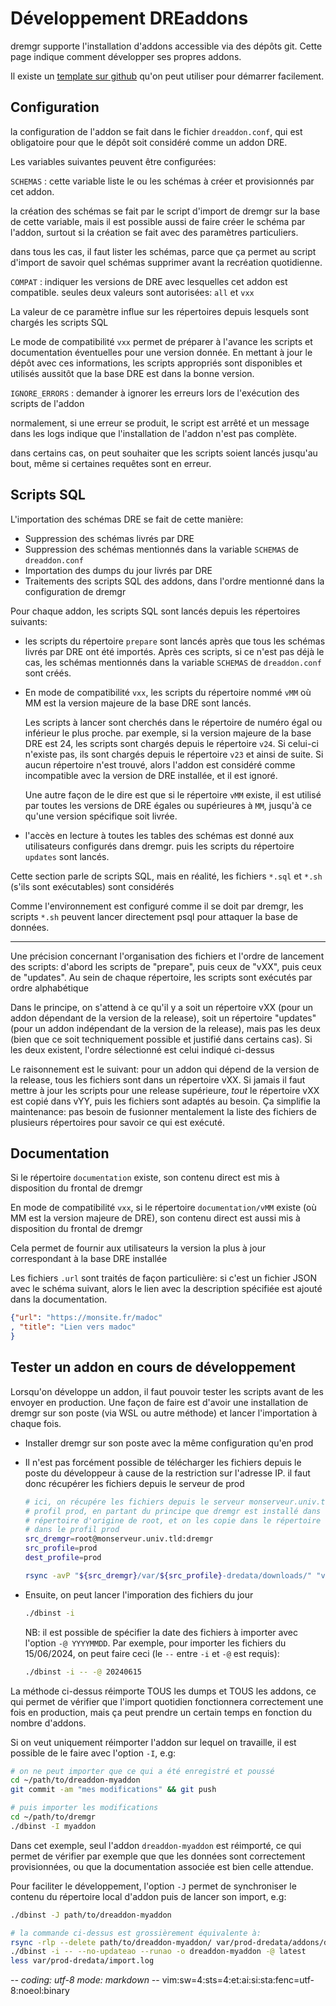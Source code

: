 # Développement DREaddons

dremgr supporte l'installation d'addons accessible via des dépôts git. Cette
page indique comment développer ses propres addons.

Il existe un [template sur github](https://github.com/PC-Scol/dreaddon-template)
qu'on peut utiliser pour démarrer facilement.

## Configuration

la configuration de l'addon se fait dans le fichier `dreaddon.conf`, qui est
obligatoire pour que le dépôt soit considéré comme un addon DRE.

Les variables suivantes peuvent être configurées:

`SCHEMAS`
: cette variable liste le ou les schémas à créer et provisionnés par cet addon.

  la création des schémas se fait par le script d'import de dremgr sur la base
  de cette variable, mais il est possible aussi de faire créer le schéma par
  l'addon, surtout si la création se fait avec des paramètres particuliers.

  dans tous les cas, il faut lister les schémas, parce que ça permet au script
  d'import de savoir quel schémas supprimer avant la recréation quotidienne.

`COMPAT`
: indiquer les versions de DRE avec lesquelles cet addon est compatible. seules
  deux valeurs sont autorisées: `all` et `vxx`

  La valeur de ce paramètre influe sur les répertoires depuis lesquels sont
  chargés les scripts SQL

  Le mode de compatibilité `vxx` permet de préparer à l'avance les scripts et
  documentation éventuelles pour une version donnée. En mettant à jour le dépôt
  avec ces informations, les scripts appropriés sont disponibles et utilisés
  aussitôt que la base DRE est dans la bonne version.

`IGNORE_ERRORS`
: demander à ignorer les erreurs lors de l'exécution des scripts de l'addon

  normalement, si une erreur se produit, le script est arrêté et un message dans
  les logs indique que l'installation de l'addon n'est pas complète.

  dans certains cas, on peut souhaiter que les scripts soient lancés jusqu'au
  bout, même si certaines requêtes sont en erreur.

## Scripts SQL

L'importation des schémas DRE se fait de cette manière:

* Suppression des schémas livrés par DRE
* Suppression des schémas mentionnés dans la variable `SCHEMAS` de
  `dreaddon.conf`
* Importation des dumps du jour livrés par DRE
* Traitements des scripts SQL des addons, dans l'ordre mentionné dans la
  configuration de dremgr

Pour chaque addon, les scripts SQL sont lancés depuis les répertoires suivants:

* les scripts du répertoire `prepare` sont lancés après que tous les schémas
  livrés par DRE ont été importés. Après ces scripts, si ce n'est pas déjà le
  cas, les schémas mentionnés dans la variable `SCHEMAS` de `dreaddon.conf` sont
  créés.
* En mode de compatibilité `vxx`, les scripts du répertoire nommé `vMM` où MM
  est la version majeure de la base DRE sont lancés.

  Les scripts à lancer sont cherchés dans le répertoire de numéro égal ou
  inférieur le plus proche. par exemple, si la version majeure de la base DRE
  est 24, les scripts sont chargés depuis le répertoire `v24`. Si celui-ci
  n'existe pas, ils sont chargés depuis le répertoire `v23` et ainsi de suite.
  Si aucun répertoire n'est trouvé, alors l'addon est considéré comme
  incompatible avec la version de DRE installée, et il est ignoré.

  Une autre façon de le dire est que si le répertoire `vMM` existe, il est
  utilisé par toutes les versions de DRE égales ou supérieures à `MM`, jusqu'à
  ce qu'une version spécifique soit livrée.
* l'accès en lecture à toutes les tables des schémas est donné aux utilisateurs
  configurés dans dremgr. puis les scripts du répertoire `updates` sont lancés.

Cette section parle de scripts SQL, mais en réalité, les fichiers `*.sql` et
`*.sh` (s'ils sont exécutables) sont considérés

Comme l'environnement est configuré comme il se doit par dremgr, les scripts
`*.sh` peuvent lancer directement psql pour attaquer la base de données.

---

Une précision concernant l'organisation des fichiers et l'ordre de lancement des
scripts: d'abord les scripts de "prepare", puis ceux de "vXX", puis ceux de
"updates". Au sein de chaque répertoire, les scripts sont exécutés par ordre
alphabétique

Dans le principe, on s'attend à ce qu'il y a soit un répertoire vXX (pour un
addon dépendant de la version de la release), soit un répertoire "updates" (pour
un addon indépendant de la version de la release), mais pas les deux (bien que
ce soit techniquement possible et justifié dans certains cas). Si les deux
existent, l'ordre sélectionné est celui indiqué ci-dessus

Le raisonnement est le suivant: pour un addon qui dépend de la version de la
release, tous les fichiers sont dans un répertoire vXX. Si jamais il faut
mettre à jour les scripts pour une release supérieure, *tout* le répertoire vXX
est copié dans vYY, puis les fichiers sont adaptés au besoin. Ça simplifie la
maintenance: pas besoin de fusionner mentalement la liste des fichiers de
plusieurs répertoires pour savoir ce qui est exécuté.

## Documentation

Si le répertoire `documentation` existe, son contenu direct est mis à
disposition du frontal de dremgr

En mode de compatibilité `vxx`, si le répertoire `documentation/vMM` existe (où
MM est la version majeure de DRE), son contenu direct est aussi mis à
disposition du frontal de dremgr

Cela permet de fournir aux utilisateurs la version la plus à jour correspondant
à la base DRE installée

Les fichiers `.url` sont traités de façon particulière: si c'est un fichier JSON
avec le schéma suivant, alors le lien avec la description spécifiée est ajouté
dans la documentation.
~~~json
{"url": "https://monsite.fr/madoc"
, "title": "Lien vers madoc"
}
~~~

## Tester un addon en cours de développement

Lorsqu'on développe un addon, il faut pouvoir tester les scripts avant de les
envoyer en production. Une façon de faire est d'avoir une installation de dremgr
sur son poste (via WSL ou autre méthode) et lancer l'importation à chaque fois.

* Installer dremgr sur son poste avec la même configuration qu'en prod
* Il n'est pas forcément possible de télécharger les fichiers depuis le poste du
  développeur à cause de la restriction sur l'adresse IP. il faut donc récupérer
  les fichiers depuis le serveur de prod
  ~~~sh
  # ici, on récupére les fichiers depuis le serveur monserveur.univ.tld dans le
  # profil prod, en partant du principe que dremgr est installé dans le
  # répertoire d'origine de root, et on les copie dans le répertoire courant
  # dans le profil prod
  src_dremgr=root@monserveur.univ.tld:dremgr
  src_profile=prod
  dest_profile=prod

  rsync -avP "${src_dremgr}/var/${src_profile}-dredata/downloads/" "var/${dest_profile}-dredata/downloads/"
  ~~~
* Ensuite, on peut lancer l'imporation des fichiers du jour
  ~~~sh
  ./dbinst -i
  ~~~

  NB: il est possible de spécifier la date des fichiers à importer avec l'option
  `-@ YYYYMMDD`. Par exemple, pour importer les fichiers du 15/06/2024, on peut
  faire ceci (le `--` entre `-i` et `-@` est requis):
  ~~~sh
  ./dbinst -i -- -@ 20240615
  ~~~

La méthode ci-dessus réimporte TOUS les dumps et TOUS les addons, ce qui permet
de vérifier que l'import quotidien fonctionnera correctement une fois en
production, mais ça peut prendre un certain temps en fonction du nombre
d'addons.

Si on veut uniquement réimporter l'addon sur lequel on travaille, il est
possible de le faire avec l'option `-I`, e.g:
~~~sh
# on ne peut importer que ce qui a été enregistré et poussé
cd ~/path/to/dreaddon-myaddon
git commit -am "mes modifications" && git push

# puis importer les modifications
cd ~/path/to/dremgr
./dbinst -I myaddon
~~~
Dans cet exemple, seul l'addon `dreaddon-myaddon` est réimporté, ce qui permet
de vérifier par exemple que que les données sont correctement provisionnées, ou
que la documentation associée est bien celle attendue.

Pour faciliter le développement, l'option `-J` permet de synchroniser le contenu
du répertoire local d'addon puis de lancer son import, e.g:
~~~sh
./dbinst -J path/to/dreaddon-myaddon

# la commande ci-dessus est grossièrement équivalente à:
rsync -rlp --delete path/to/dreaddon-myaddon/ var/prod-dredata/addons/dreaddon-myaddon/
./dbinst -i -- --no-updateao --runao -o dreaddon-myaddon -@ latest
less var/prod-dredata/import.log
~~~

-*- coding: utf-8 mode: markdown -*- vim:sw=4:sts=4:et:ai:si:sta:fenc=utf-8:noeol:binary